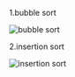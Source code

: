 1.bubble sort

 ![bubble sort](https://github.com/user-attachments/assets/f469ee12-5783-4cbc-b50b-932bcc3c91fb)




2.insertion sort

![insertion sort](https://github.com/user-attachments/assets/ff4454a8-fa60-4212-aa93-46296fd4dda7)

